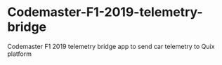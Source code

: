 # Codemaster-F1-2019-telemetry-bridge
Codemaster F1 2019 telemetry bridge app to send car telemetry to Quix platform
